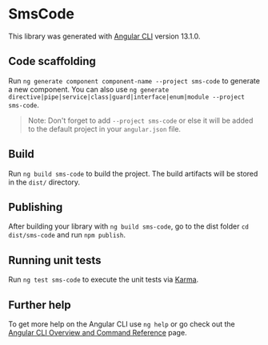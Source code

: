 # SmsCode

This library was generated with [Angular CLI](https://github.com/angular/angular-cli) version 13.1.0.

## Code scaffolding

Run `ng generate component component-name --project sms-code` to generate a new component. You can also use `ng generate directive|pipe|service|class|guard|interface|enum|module --project sms-code`.
> Note: Don't forget to add `--project sms-code` or else it will be added to the default project in your `angular.json` file. 

## Build

Run `ng build sms-code` to build the project. The build artifacts will be stored in the `dist/` directory.

## Publishing

After building your library with `ng build sms-code`, go to the dist folder `cd dist/sms-code` and run `npm publish`.

## Running unit tests

Run `ng test sms-code` to execute the unit tests via [Karma](https://karma-runner.github.io).

## Further help

To get more help on the Angular CLI use `ng help` or go check out the [Angular CLI Overview and Command Reference](https://angular.io/cli) page.
